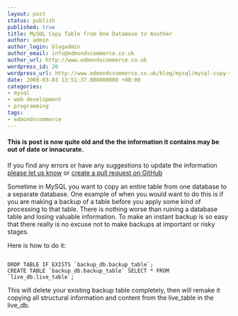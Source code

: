 ```yaml
---
layout: post
status: publish
published: true
title: MySQL Copy Table from One Database to Another
author: admin
author_login: blogadmin
author_email: info@edmondscommerce.co.uk
author_url: http://www.edmondscommerce.co.uk
wordpress_id: 26
wordpress_url: http://www.edmondscommerce.co.uk/blog/mysql/mysql-copy-table-from-one-database-to-another/
date: 2008-03-03 13:51:37.000000000 +00:00
categories:
- mysql
- web development
- programming
tags:
- edmondscommerce
---
```

<div class="oldpost"><h4>This is post is now quite old and the the information it contains may be out of date or innacurate.</h4>
<p>
If you find any errors or have any suggestions to update the information <a href="http://edmondscommerce.github.io/contact-us/index.html">please let us know</a>
or <a href="https://github.com/edmondscommerce/edmondscommerce.github.io">create a pull request on GitHub</a>
</p>
</div>
Sometime in MySQL you want to copy an entire table from one database to a separate database. One example of when you would want to do this is if you are making a backup of a table before you apply some kind of processing to that table. There is nothing worse than ruining a database table and losing valuable information. To make an instant backup is so easy that there really is no excuse not to make backups at important or risky stages.

Here is how to do it:

```mysql

DROP TABLE IF EXISTS `backup_db.backup_table`;
CREATE TABLE `backup_db.backup_table` SELECT * FROM `live_db.live_table`;

```

This will delete your existing backup table completely, then will remake it copying all structural information and content from the live_table in the live_db.

